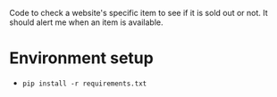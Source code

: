 Code to check a website's specific item to see if it is sold out or not. 
It should alert me when an item is available. 

# Environment setup
- `pip install -r requirements.txt`